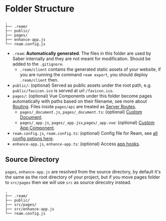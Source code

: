 # Folder Structure

```
.
├── .ream/
├── public/
├── pages/
├── enhance-app.js
└── ream.config.js
```

- `.ream`: **Automatically generated**. The files in this folder are used by Saber internally and they are not meant for modification. Should be added to the `.gitignore`.
  - `.ream/client` contains the generated static assets of your website, if you are running the command `ream export`, you should deploy `.ream/client` then.
- `public/`: (optional) Served as public assets under the root path, e.g. `public/favicon.ico` is served at url `/favicon.ico`.
- `pages/`: (optional) Vue Components under this folder become pages automatically with paths based on their filename, see more about [Routing](/docs/routing). Files inside `pages/api` are treated as [Server Routes](/docs/server-routes).
  - `pages/_document.js`, `pages/_document.ts`: (optional) [Custom Document](/docs/custom-app-and-document).
  - `pages/_app.js`, `pages/_app.jsx`,`pages/_app.vue`: (optional) [Custom App Component](/docs/custom-app-and-document).
- `ream.config.js`, `ream.config.ts`: (optional) Config file for Ream, see [all config options here](/docs/configuration).
- `enhance-app.js`, `enhance-app.ts`: (optional) Access [app hooks](/docs/app-hooks).

## Source Directory

`pages`, `enhance-app.js` are resolved from the source directory, by default it's the same as the root directory of your project, but if you move pages folder to `src/pages` then we will use `src` as source direcotry instead.

```
.
├── .ream/
├── public/
├── src/pages/
├── src/enhance-app.js
└── ream.config.js
```
